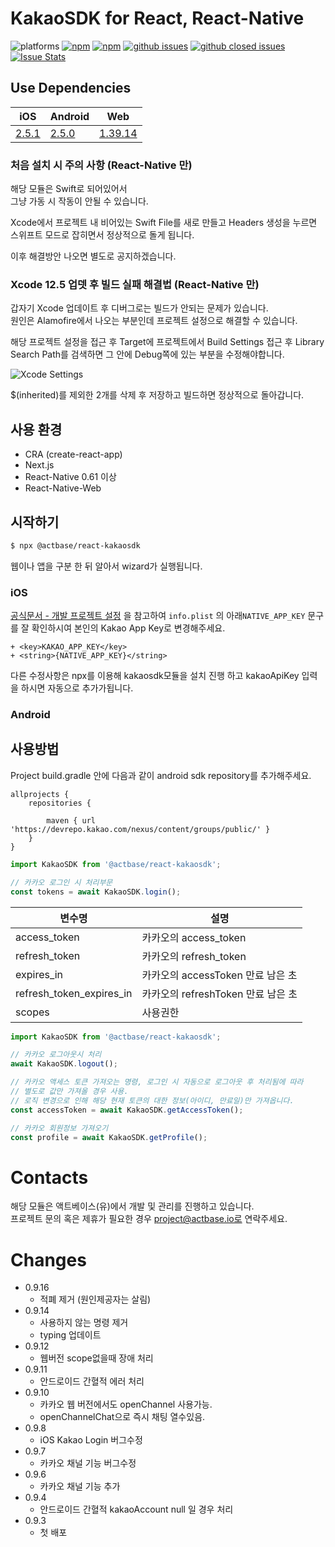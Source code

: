 # KakaoSDK for React, React-Native

![platforms](https://img.shields.io/badge/platforms-Android%20%7C%20iOS%20%7C%20Web-brightgreen.svg?style=flat-square&colorB=191A17)
[![npm](https://img.shields.io/npm/v/@actbase/react-kakaosdk.svg?style=flat-square)](https://www.npmjs.com/package/@actbase/react-kakaosdk)
[![npm](https://img.shields.io/npm/dm/@actbase/react-kakaosdk.svg?style=flat-square&colorB=007ec6)](https://www.npmjs.com/package/@actbase/react-kakaosdk)
[![github issues](https://img.shields.io/github/issues/actbase/react-kakaosdk.svg?style=flat-square)](https://github.com/actbase/react-kakaosdk/issues)
[![github closed issues](https://img.shields.io/github/issues-closed/actbase/react-kakaosdk.svg?style=flat-square&colorB=44cc11)](https://github.com/actbase/react-kakaosdk/issues?q=is%3Aissue+is%3Aclosed)
[![Issue Stats](https://img.shields.io/issuestats/i/github/actbase/react-kakaosdk.svg?style=flat-square&colorB=44cc11)](http://github.com/actbase/react-kakaosdk/issues)

## Use Dependencies

| iOS                                                                   | Android                                                                   | Web                                                                    |
| --------------------------------------------------------------------- | ------------------------------------------------------------------------- | ---------------------------------------------------------------------- |
| [2.5.1](https://developers.kakao.com/docs/latest/ko/sdk-download/ios) | [2.5.0](https://developers.kakao.com/docs/latest/ko/sdk-download/android) | [1.39.14](https://developers.kakao.com/docs/latest/ko/sdk-download/js) |

### 처음 설치 시 주의 사항 (React-Native 만)

해당 모듈은 Swift로 되어있어서 <br />
그냥 가동 시 작동이 안될 수 있습니다.

Xcode에서 프로젝트 내 비어있는 Swift File를 새로 만들고 Headers 생성을 누르면<br />
스위프트 모드로 잡히면서 정상적으로 돌게 됩니다.

이후 해결방안 나오면 별도로 공지하겠습니다.

### Xcode 12.5 업뎃 후 빌드 실패 해결법 (React-Native 만)

갑자기 Xcode 업데이트 후 디버그로는 빌드가 안되는 문제가 있습니다.<br />
원인은 Alamofire에서 나오는 부분인데 프로젝트 설정으로 해결할 수 있습니다.

해당 프로젝트 설정을 접근 후 Target에 프로젝트에서
Build Settings 접근 후 Library Search Path를 검색하면 그 안에 Debug쪽에 있는 부분을 수정해야합니다.

<img src="https://github.com/actbase/react-kakaosdk/raw/main/assets/xcode_0501.png" title="Xcode Settings" float="left">

\$(inherited)를 제외한 2개를 삭제 후 저장하고 빌드하면 정상적으로 돌아갑니다.

## 사용 환경

- CRA (create-react-app)
- Next.js
- React-Native 0.61 이상
- React-Native-Web

## 시작하기

```bash
$ npx @actbase/react-kakaosdk
```

웹이나 앱을 구분 한 뒤 알아서 wizard가 실행됩니다.

### iOS

[공식문서 - 개발 프로젝트 설정](https://developers.kakao.com/docs/latest/ko/getting-started/sdk-ios-v1) 을 참고하여 `info.plist` 의 아래`NATIVE_APP_KEY` 문구를 잘 확인하시여 본인의 Kakao App Key로 변경해주세요.

```
+ <key>KAKAO_APP_KEY</key>
+ <string>{NATIVE_APP_KEY}</string>
```

다른 수정사항은 npx를 이용해 kakaosdk모듈을 설치 진행 하고 kakaoApiKey 입력을 하시면 자동으로 추가가됩니다.

### Android

## 사용방법

Project build.gradle 안에 다음과 같이 android sdk repository를 추가해주세요.

```
allprojects {
    repositories {

        maven { url 'https://devrepo.kakao.com/nexus/content/groups/public/' }
    }
}
```

```js
import KakaoSDK from '@actbase/react-kakaosdk';

// 카카오 로그인 시 처리부문
const tokens = await KakaoSDK.login();
```

| 변수명                   | 설명                               |
| ------------------------ | ---------------------------------- |
| access_token             | 카카오의 access_token              |
| refresh_token            | 카카오의 refresh_token             |
| expires_in               | 카카오의 accessToken 만료 남은 초  |
| refresh_token_expires_in | 카카오의 refreshToken 만료 남은 초 |
| scopes                   | 사용권한                           |

```js
import KakaoSDK from '@actbase/react-kakaosdk';

// 카카오 로그아웃시 처리
await KakaoSDK.logout();

// 카카오 액세스 토큰 가져오는 명령, 로그인 시 자동으로 로그아웃 후 처리됨에 따라
// 별도로 값만 가져올 경우 사용.
// 로직 변경으로 인해 해당 현재 토큰의 대한 정보(아이디, 만료일)만 가져옵니다.
const accessToken = await KakaoSDK.getAccessToken();

// 카카오 회원정보 가져오기
const profile = await KakaoSDK.getProfile();
```

# Contacts

해당 모듈은 액트베이스(유)에서 개발 및 관리를 진행하고 있습니다. <br>
프로젝트 문의 혹은 제휴가 필요한 경우 project@actbase.io로 연락주세요.

# Changes
- 0.9.16
  - 적폐 제거 (원인제공자는 살림)
- 0.9.14
  - 사용하지 않는 명령 제거
  - typing 업데이트
- 0.9.12
  - 웹버전 scope없을때 장애 처리
- 0.9.11
  - 안드로이드 간혈적 에러 처리
- 0.9.10
  - 카카오 웹 버전에서도 openChannel 사용가능.
  - openChannelChat으로 즉시 채팅 열수있음.
- 0.9.8
  - iOS Kakao Login 버그수정
- 0.9.7
  - 카카오 채널 기능 버그수정
- 0.9.6
  - 카카오 채널 기능 추가
- 0.9.4
  - 안드로이드 간혈적 kakaoAccount null 일 경우 처리
- 0.9.3
  - 첫 배포
